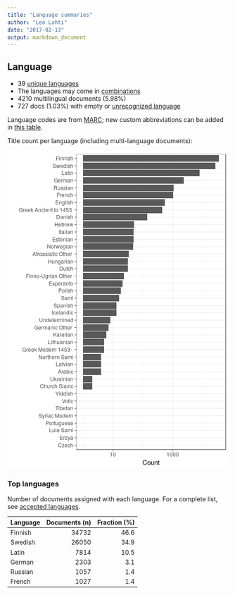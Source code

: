 ```yaml
---
title: "Language summaries"
author: "Leo Lahti"
date: "2017-02-13"
output: markdown_document
---
```


## Language

 * 39 [unique languages](output.tables/language_accepted.csv)
 * The languages may come in [combinations](output.tables/language_conversions.csv)
 * 4210 multilingual documents (5.98%)  
 * 727 docs (1.03%) with empty or [unrecognized language](output.tables/language_discarded.csv)

Language codes are from [MARC](http://www.loc.gov/marc/languages/language_code.html); new custom abbreviations can be added in [this table](https://github.com/rOpenGov/bibliographica/blob/master/inst/extdata/language_abbreviations.csv).

Title count per language (including multi-language documents):

![plot of chunk summarylang](figure/summarylang-1.png)


### Top languages

Number of documents assigned with each language. For a complete list,
see [accepted languages](output.tables/language_accepted.csv).


|Language | Documents (n)| Fraction (%)|
|:--------|-------------:|------------:|
|Finnish  |         34732|         46.6|
|Swedish  |         26050|         34.9|
|Latin    |          7814|         10.5|
|German   |          2303|          3.1|
|Russian  |          1057|          1.4|
|French   |          1027|          1.4|


